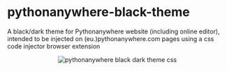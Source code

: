 # pythonanywhere-black-theme
A black/dark theme for Pythonanywhere website (including online editor), 
intended to be injected on (eu.)pythonanywhere.com pages using a css code injector browser extension <br>

<p align="center">
  <img src="https://i.imgur.com/G7tbsDl.png" alt="pythonanywhere black dark theme css" title="Dashboard Look">
</p>

